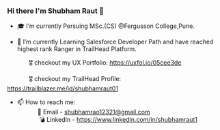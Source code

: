 
### Hi there I'm Shubham Raut 👋


- 🎓 I’m currently Persuing MSc.(CS) @Fergusson College,Pune.<br>



- 🚀 I’m currently Learning Salesforce Developer Path and have reached highest rank Ranger in TrailHead Platform.

&nbsp;&nbsp;&nbsp;&nbsp;&nbsp;&nbsp;&nbsp;&nbsp;&nbsp;&nbsp;&nbsp;&nbsp;   🎖️ checkout my UX Portfolio: https://uxfol.io/05cee3de
<br>




&nbsp;&nbsp;&nbsp;&nbsp;&nbsp;&nbsp;&nbsp;&nbsp;&nbsp;&nbsp;&nbsp;&nbsp;   🎖️ checkout my TrailHead Profile: https://trailblazer.me/id/shubhamraut01
<br>



- 📫 How to reach me: <br>
&nbsp;&nbsp;&nbsp;&nbsp;&nbsp;&nbsp;&nbsp;&nbsp;&nbsp;&nbsp;&nbsp;&nbsp;📧 Email - shubhamrao12321@gmail.com <br>
            &nbsp;&nbsp;&nbsp;&nbsp;&nbsp;&nbsp;&nbsp;&nbsp;&nbsp;&nbsp;&nbsp;&nbsp;          💣 LinkedIn - https://www.linkedin.com/in/shubhamraut1

